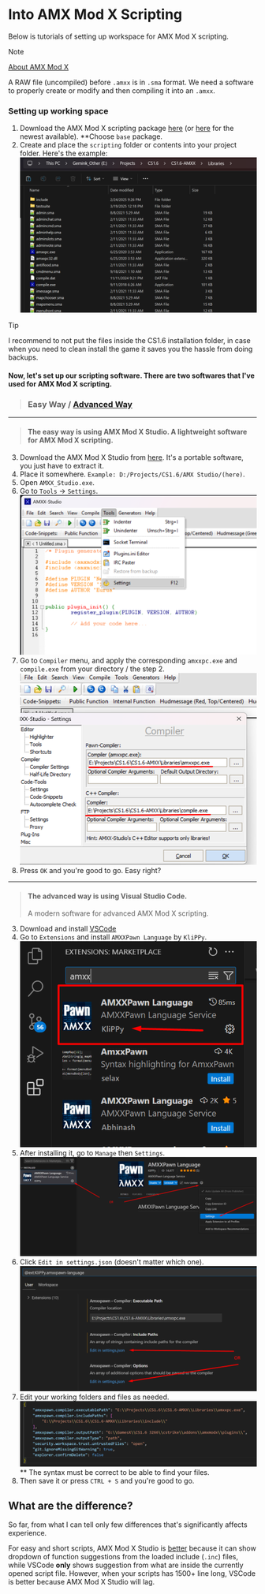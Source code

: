 # Into AMX Mod X Scripting
Below is tutorials of setting up workspace for AMX Mod X scripting.

> [!NOTE]
> [About AMX Mod X](https://www.amxmodx.org/about.php)
> 
> A RAW file (uncompiled) before `.amxx` is in `.sma` format. We need a software to properly create or modify and then compiling it into an `.amxx`.

### Setting up working space
1. Download the AMX Mod X scripting package [here](https://www.amxmodx.org/downloads-new.php) (or [here](https://www.amxmodx.org/downloads-new.php?branch=master) for the newest available). **Choose `base` package.
2. Create and place the `scripting` folder or contents into your project folder. Here's the example:
![AMX Mod X Minimal Files](https://github.com/asdian/CS1.6-Tuts/blob/main/Pics/AMXX-Scripting/AMXStudio/Screenshot_1.png)
> [!TIP]
> I recommend to not put the files inside the CS1.6 installation folder, in case when you need to clean install the game it saves you the hassle from doing backups.

#### Now, let's set up our scripting software. There are two softwares that I've used for AMX Mod X scripting.

> ### Easy Way / [Advanced Way](https://github.com/asdian/CS1.6-Tuts/blob/main/AMXModX-Scripts.md#the-advanced-way-is-using-visual-studio-code)
---
> #### The easy way is using AMX Mod X Studio. A lightweight software for AMX Mod X scripting.

3. Download the AMX Mod X Studio from [here](https://sourceforge.net/projects/amxmodx/files/AMX%20Mod%20X%20Studio/1.4.3%20final/AMXX_Studio_1.4.3_final.zip/download). It's a portable software, you just have to extract it.
4. Place it somewhere. `Example: D:/Projects/CS1.6/AMX Studio/(here)`.
5. Open `AMXX_Studio.exe`.
6. Go to `Tools` -> `Settings`.
![AMXX Studio 1](https://github.com/asdian/CS1.6-Tuts/blob/main/Pics/AMXX-Scripting/AMXStudio/Screenshot_2.png)
7. Go to `Compiler` menu, and apply the corresponding `amxxpc.exe` and `compile.exe` from your directory / the step 2.
![AMXX Studio 2](https://github.com/asdian/CS1.6-Tuts/blob/main/Pics/AMXX-Scripting/AMXStudio/Screenshot_3.png)
8. Press `OK` and you're good to go. Easy right?
---
> #### The advanced way is using Visual Studio Code.
> A modern software for advanced AMX Mod X scripting.

3. Download and install [VSCode](https://code.visualstudio.com/)
4. Go to `Extensions` and install `AMXXPawn Language` by `KliPPy`.
![AMXX VScode1](https://github.com/asdian/CS1.6-Tuts/blob/main/Pics/AMXX-Scripting/VSCode/Screenshot_1.png)
5. After installing it, go to `Manage` then `Settings`.
![AMXX VSCode2](https://github.com/asdian/CS1.6-Tuts/blob/main/Pics/AMXX-Scripting/VSCode/Screenshot_2.png)
6. Click `Edit in settings.json` (doesn't matter which one).
![AMXX VSCode3](https://github.com/asdian/CS1.6-Tuts/blob/main/Pics/AMXX-Scripting/VSCode/Screenshot_3.png)
7. Edit your working folders and files as needed.
![AMXX VSCode4](https://github.com/asdian/CS1.6-Tuts/blob/main/Pics/AMXX-Scripting/VSCode/Screenshot_4.png)
** The syntax must be correct to be able to find your files.
8. Then save it or press `CTRL + S` and you're good to go.

## What are the difference?
So far, from what I can tell only few differences that's significantly affects experience.

For easy and short scripts, AMX Mod X Studio is <ins>better</ins> because it can show dropdown of function suggestions from the loaded include (`.inc`) files, while VSCode **only** shows suggestion from what are inside the currently opened script file. However, when your scripts has 1500+ line long, VSCode is better because AMX Mod X Studio will lag.
